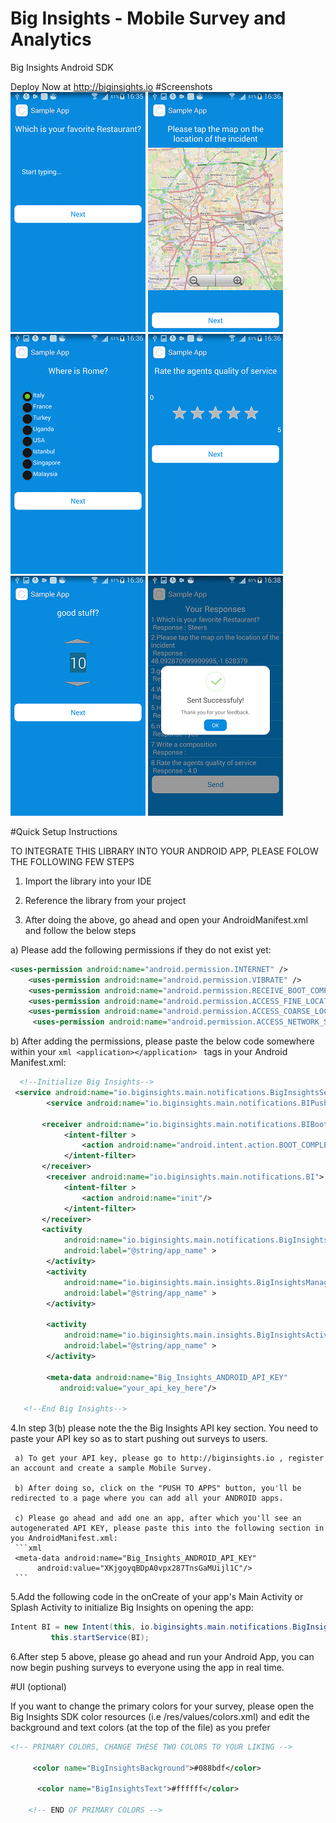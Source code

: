 # Big Insights - Mobile Survey and Analytics
Big Insights Android SDK

Deploy Now at http://biginsights.io
#Screenshots
![Textbox](screenshots/1.png)
![Map](screenshots/2.png)
![Radio button](screenshots/3.png)
![Star Rating](screenshots/4.png)
![Number Scale](screenshots/5.png)
![Sent](screenshots/7.png)




#Quick Setup Instructions

TO INTEGRATE THIS LIBRARY INTO YOUR ANDROID APP, PLEASE FOLOW THE FOLLOWING FEW STEPS

1. Import the library into your IDE

2. Reference the library from your project

3. After doing the above, go ahead and open your AndroidManifest.xml and follow the below steps

 a) Please add the following permissions if they do not exist yet:
 
 ```xml
 <uses-permission android:name="android.permission.INTERNET" />
     <uses-permission android:name="android.permission.VIBRATE" />
     <uses-permission android:name="android.permission.RECEIVE_BOOT_COMPLETED" />
     <uses-permission android:name="android.permission.ACCESS_FINE_LOCATION" />
     <uses-permission android:name="android.permission.ACCESS_COARSE_LOCATION" />
      <uses-permission android:name="android.permission.ACCESS_NETWORK_STATE" />
```

 b) After adding the permissions, please paste the below code somewhere within your ```xml <application></application> ``` tags in your Android    Manifest.xml:

```xml
  <!--Initialize Big Insights-->
 <service android:name="io.biginsights.main.notifications.BigInsightsService" />
        <service android:name="io.biginsights.main.notifications.BIPushService" />
         
       <receiver android:name="io.biginsights.main.notifications.BIBootReceiver">
		    <intent-filter >
		        <action android:name="android.intent.action.BOOT_COMPLETED"/>
		    </intent-filter>
       </receiver>
        <receiver android:name="io.biginsights.main.notifications.BI">
		    <intent-filter >
		        <action android:name="init"/>
		    </intent-filter>
       </receiver>
       <activity
            android:name="io.biginsights.main.notifications.BigInsightsMain"
            android:label="@string/app_name" >
        </activity>
        <activity
            android:name="io.biginsights.main.insights.BigInsightsManager"
            android:label="@string/app_name" >
        </activity>
        
        <activity
            android:name="io.biginsights.main.insights.BigInsightsActivity"
            android:label="@string/app_name" >
        </activity>
        
        <meta-data android:name="Big_Insights_ANDROID_API_KEY"
           android:value="your_api_key_here"/>
		   
   <!--End Big Insights-->
   ```
   
 4.In step 3(b) please note the the Big Insights API key section. You need to paste your API key so as to start pushing out surveys to users.
     
	 a) To get your API key, please go to http://biginsights.io , register an account and create a sample Mobile Survey.

	 b) After doing so, click on the "PUSH TO APPS" button, you'll be redirected to a page where you can add all your ANDROID apps. 
	 
	 c) Please go ahead and add one an app, after which you'll see an autogenerated API KEY, please paste this into the following section in you AndroidManifest.xml:
	 ```xml
	 <meta-data android:name="Big_Insights_ANDROID_API_KEY"
          android:value="XKjgoyqBDpA0vpx287TnsGaMUijl1C"/>
	 ```


5.Add the following code in the onCreate of your app's Main Activity or Splash Activity to initialize Big Insights on opening the app: 

```java
Intent BI = new Intent(this, io.biginsights.main.notifications.BigInsightsService.class);
         this.startService(BI);
```


6.After step 5 above, please go ahead and run your Android App, you can now begin pushing surveys to everyone using the app in real time.

#UI (optional)

If you want to change the primary colors for your survey, please open the Big Insights SDK color resources (i.e /res/values/colors.xml) and edit the background and text colors (at the top of the file) as you prefer

```xml
<!-- PRIMARY COLORS, CHANGE THESE TWO COLORS TO YOUR LIKING -->
    
     <color name="BigInsightsBackground">#088bdf</color>
     
      <color name="BigInsightsText">#ffffff</color>
      
    <!-- END OF PRIMARY COLORS -->
```

